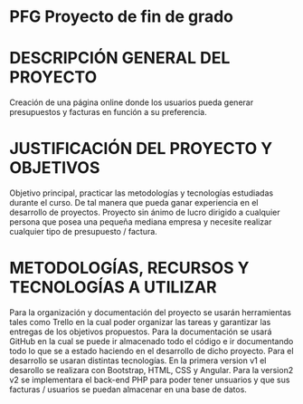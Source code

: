 # PFG Proyecto de fin de grado

# DESCRIPCIÓN GENERAL DEL PROYECTO

Creación de una página online donde los usuarios pueda generar presupuestos y 
facturas en función a su preferencia.

# JUSTIFICACIÓN DEL PROYECTO Y OBJETIVOS

Objetivo principal, practicar las metodologías y tecnologías estudiadas durante el 
curso. De tal manera que pueda ganar experiencia en el desarrollo de proyectos. 
Proyecto sin ánimo de lucro dirigido a cualquier persona que posea una pequeña 
mediana empresa y necesite realizar cualquier tipo de presupuesto / factura.

# METODOLOGÍAS, RECURSOS Y TECNOLOGÍAS A UTILIZAR

Para la organización y documentación del proyecto se usarán herramientas
tales como Trello en la cual poder organizar las tareas y garantizar las entregas 
de los objetivos propuestos. Para la documentación se usará GitHub en la cual 
se puede ir almacenado todo el código e ir documentando todo lo que se a 
estado haciendo en el desarrollo de dicho proyecto. Para el desarrollo se usaran distintas tecnologías. En la primera version v1 el desarollo se realizara con
Bootstrap, HTML, CSS y Angular. Para la version2 v2 se implementara el back-end PHP para poder tener unsuarios y que sus facturas / usuarios se puedan almacenar en una base de datos.




